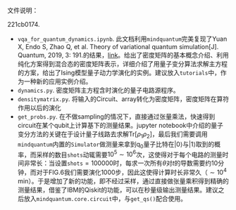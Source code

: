 文件说明：

221cb0174.
- `vqa_for_quantum_dynamics.ipynb`. 此文档利用`mindquantum`完美复现了Yuan X, Endo S, Zhao Q, et al. Theory of variational quantum simulation[J]. Quantum, 2019, 3: 191.的结果，[link](https://doi.org/10.22331/q-2019-10-07-191)。给出了密度矩阵的基本概念介绍、利用纯化方案得到混合态的密度矩阵表示，详细介绍了用量子变分算法求解主方程的方案，给出了Ising模型量子动力学演化的实例。建议放入`tutorials`中，作为一种新的应用实例介绍。
- `dynamics.py`. 密度矩阵主方程含时演化的量子电路源程序。
- `densitymatrix.py`. 将输入的Circuit、array转化为密度矩阵，密度矩阵在算符作用以后的演化
- `get_probs.py`. 在不做sampling的情况下，直接通过张量乘法，快速得到circuit在某个qubit上计算基下的测量结果。jupyter notebook中介绍的量子变分方法的关键在于设计量子线路去求解$\textrm{Tr}\left[\rho_1\rho_2\right]$，最后我们需要调用`mindquantum`内置的`Simulator`做测量来拿到q$_0$量子比特在$|0\rangle$与$|1\rangle$取到的概率，而采样的数目`shots`动辄需要$10^5\sim 10^6$次，这使得对于每个电路的测量时间非常长：当设置`shots`$=100000$时，每求一次所有$\theta$对$t$的导数需要约10分钟，而对于FIG.6我们需要演化1000步，因此这使得计算时长非常久（$\sim 10^4$ min）。于是增加了新的功能，即不经过采样，通过直接做张量乘积得到精确的测量结果，借鉴了IBM的Qiskit的功能，可以在秒量级输出测量结果。建议之后放入`mindquantum.core.circuit`中，与`get_qs()`配合使用。
